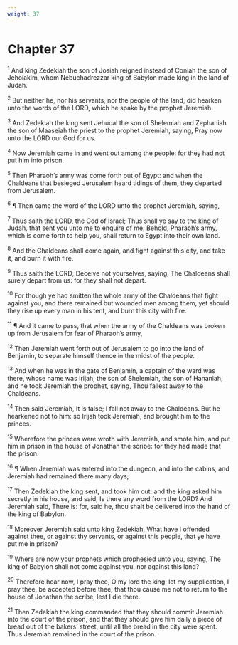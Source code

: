 ```yaml
---
weight: 37
---
```


# Chapter 37

<sup>1</sup> And king Zedekiah the son of Josiah reigned instead of Coniah the son of Jehoiakim, whom Nebuchadrezzar king of Babylon made king in the land of Judah. 

<sup>2</sup> But neither he, nor his servants, nor the people of the land, did hearken unto the words of the LORD, which he spake by the prophet Jeremiah. 

<sup>3</sup> And Zedekiah the king sent Jehucal the son of Shelemiah and Zephaniah the son of Maaseiah the priest to the prophet Jeremiah, saying, Pray now unto the LORD our God for us. 

<sup>4</sup> Now Jeremiah came in and went out among the people: for they had not put him into prison. 

<sup>5</sup> Then Pharaoh’s army was come forth out of Egypt: and when the Chaldeans that besieged Jerusalem heard tidings of them, they departed from Jerusalem. 

<sup>6</sup> ¶ Then came the word of the LORD unto the prophet Jeremiah, saying, 

<sup>7</sup> Thus saith the LORD, the God of Israel; Thus shall ye say to the king of Judah, that sent you unto me to enquire of me; Behold, Pharaoh’s army, which is come forth to help you, shall return to Egypt into their own land. 

<sup>8</sup> And the Chaldeans shall come again, and fight against this city, and take it, and burn it with fire. 

<sup>9</sup> Thus saith the LORD; Deceive not yourselves, saying, The Chaldeans shall surely depart from us: for they shall not depart. 

<sup>10</sup> For though ye had smitten the whole army of the Chaldeans that fight against you, and there remained but wounded men among them, yet should they rise up every man in his tent, and burn this city with fire. 

<sup>11</sup> ¶ And it came to pass, that when the army of the Chaldeans was broken up from Jerusalem for fear of Pharaoh’s army, 

<sup>12</sup> Then Jeremiah went forth out of Jerusalem to go into the land of Benjamin, to separate himself thence in the midst of the people. 

<sup>13</sup> And when he was in the gate of Benjamin, a captain of the ward was there, whose name was Irijah, the son of Shelemiah, the son of Hananiah; and he took Jeremiah the prophet, saying, Thou fallest away to the Chaldeans. 

<sup>14</sup> Then said Jeremiah, It is false; I fall not away to the Chaldeans. But he hearkened not to him: so Irijah took Jeremiah, and brought him to the princes. 

<sup>15</sup> Wherefore the princes were wroth with Jeremiah, and smote him, and put him in prison in the house of Jonathan the scribe: for they had made that the prison. 

<sup>16</sup> ¶ When Jeremiah was entered into the dungeon, and into the cabins, and Jeremiah had remained there many days; 

<sup>17</sup> Then Zedekiah the king sent, and took him out: and the king asked him secretly in his house, and said, Is there any word from the LORD? And Jeremiah said, There is: for, said he, thou shalt be delivered into the hand of the king of Babylon. 

<sup>18</sup> Moreover Jeremiah said unto king Zedekiah, What have I offended against thee, or against thy servants, or against this people, that ye have put me in prison? 

<sup>19</sup> Where are now your prophets which prophesied unto you, saying, The king of Babylon shall not come against you, nor against this land? 

<sup>20</sup> Therefore hear now, I pray thee, O my lord the king: let my supplication, I pray thee, be accepted before thee; that thou cause me not to return to the house of Jonathan the scribe, lest I die there. 

<sup>21</sup> Then Zedekiah the king commanded that they should commit Jeremiah into the court of the prison, and that they should give him daily a piece of bread out of the bakers’ street, until all the bread in the city were spent. Thus Jeremiah remained in the court of the prison. 


